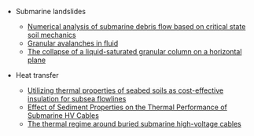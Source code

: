 <!-- docs/_sidebar.md -->

* Submarine landslides
	* [Numerical analysis of submarine debris flow based on critical state soil mechanics](submarine-slides/numerical-analysis-submarine-critical-state/numerical_analysis_submarine_debris_critical_state.md)
	* [Granular avalanches in fluid](submarine-slides/granular-avalanches-fluid/granular-avalanches-fluid.md)
	* [The collapse of a liquid-saturated granular column on a horizontal plane](submarine-slides/collapse-liquid-saturated-column)

* Heat transfer
	* [Utilizing thermal properties of seabed soils as cost-effective insulation for subsea flowlines](heat-transfer/thermal-properties-seabed-subsea-flowlines.md)
	* [Effect of Sediment Properties on the Thermal Performance of Submarine HV Cables](heat-transfer/thermal-properties-hv-cables-numerical/thermal-properties-hv-cables-numerical.md)
	* [The thermal regime around buried submarine high-voltage cables](heat-transfer/thermal-regime-submarine-hv-cable-experiment/thermal-regime-submarine-hv-cable-experiment.md)